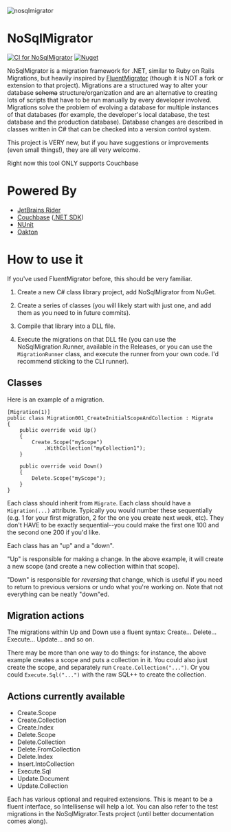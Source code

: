 ![nosqlmigrator](https://github.com/michaelmuthomi/NoSqlMigrator/assets/108736931/08180ba6-2d51-4648-9dce-76b0e34b2867)

# NoSqlMigrator

[![CI for NoSqlMigrator](https://github.com/mgroves/NoSqlMigrator/actions/workflows/ci.yml/badge.svg)](https://github.com/mgroves/NoSqlMigrator/actions/workflows/ci.yml)
[![Nuget](https://img.shields.io/nuget/v/NoSqlMigrator)](https://www.nuget.org/packages/NoSqlMigrator/)

NoSqlMigrator is a migration framework for .NET, similar to Ruby on Rails Migrations, but heavily inspired by [FluentMigrator](https://github.com/fluentmigrator/fluentmigrator) (though it is NOT a fork or extension to that project).
Migrations are a structured way to alter your database ~~schema~~ structure/organization and are an alternative to creating lots of scripts that have to be run manually by every developer involved. Migrations solve the problem of evolving a database for multiple instances of that databases (for example, the developer's local database, the test database and the production database). Database changes are described in classes written in C# that can be checked into a version control system.

This project is VERY new, but if you have suggestions or improvements (even small things!), they are all very welcome.

Right now this tool ONLY supports Couchbase

# Powered By

* [JetBrains Rider](https://www.jetbrains.com/rider/)
* [Couchbase](https://www.couchbase.com/) ([.NET SDK](https://docs.couchbase.com/dotnet-sdk/current/hello-world/start-using-sdk.html))
* [NUnit](https://nunit.org/)
* [Oakton](https://jasperfx.github.io/oakton/)

# How to use it

If you've used FluentMigrator before, this should be very familiar.

1. Create a new C# class library project, add NoSqlMigrator from NuGet.

2. Create a series of classes (you will likely start with just one, and add them as you need to in future commits).

3. Compile that library into a DLL file.

4. Execute the migrations on that DLL file (you can use the NoSqlMigration.Runner, available in the Releases, or you can use the `MigrationRunner` class, and execute the runner from your own code. I'd recommend sticking to the CLI runner).

## Classes

Here is an example of a migration.

```
[Migration(1)]
public class Migration001_CreateInitialScopeAndCollection : Migrate
{
    public override void Up()
    {
        Create.Scope("myScope")
            .WithCollection("myCollection1");
    }

    public override void Down()
    {
        Delete.Scope("myScope");
    }
}

```

Each class should inherit from `Migrate`. Each class should have a `Migration(...)` attribute. Typically you would number these sequentially (e.g. 1 for your first migration, 2 for the one you create next week, etc). They don't HAVE to be exactly sequential--you could make the first one 100 and the second one 200 if you'd like.

Each class has an "up" and a "down".

"Up" is responsible for making a change. In the above example, it will create a new scope (and create a new collection within that scope).

"Down" is responsible for _reversing_ that change, which is useful if you need to return to previous versions or undo what you're working on. Note that not everything can be neatly "down"ed.

## Migration actions

The migrations within Up and Down use a fluent syntax: Create... Delete... Execute... Update... and so on.

There may be more than one way to do things: for instance, the above example creates a scope and puts a collection in it. You could also just create the scope, and separately run `Create.Collection("...")`. Or you could `Execute.Sql("...")` with the raw SQL++ to create the collection.

## Actions currently available

* Create.Scope
* Create.Collection
* Create.Index
* Delete.Scope
* Delete.Collection
* Delete.FromCollection
* Delete.Index
* Insert.IntoCollection
* Execute.Sql
* Update.Document
* Update.Collection

Each has various optional and required extensions. This is meant to be a fluent interface, so Intellisense will help a lot. You can also refer to the test migrations in the NoSqlMigrator.Tests project (until better documentation comes along).
